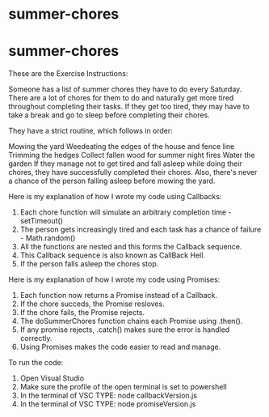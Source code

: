 # summer-chores
# summer-chores
These are the Exercise Instructions:

Someone has a list of summer chores they have to do every Saturday. There are a lot of chores for them to do and naturally get more tired throughout completing their tasks. If they get too tired, they may have to take a break and go to sleep before completing their chores.

They have a strict routine, which follows in order:

Mowing the yard
Weedeating the edges of the house and fence line
Trimming the hedges
Collect fallen wood for summer night fires
Water the garden
If they manage not to get tired and fall asleep while doing their chores, they have successfully completed their chores. Also, there's never a chance of the person falling asleep before mowing the yard.



Here is my explanation of how I wrote my code using Callbacks:
1. Each chore function will simulate an arbitrary completion time - setTimeout()
2. The person gets increasingly tired and each task has a chance of failure - Math.random()
3. All the functions are nested and this forms the Callback sequence.
4. This Callback sequence is also known as CallBack Hell.
5. If the person falls asleep the chores stop.


Here is my explanation of how I wrote my code using Promises:
1. Each function now returns a Promise instead of a Callback.
2. If the chore succeds, the Promise resloves.
3. If the chore fails, the Promise rejects.
4. The doSummerChores function chains each Promise using .then().
5. If any promise rejects, .catch() makes sure the error is handled correctly.
6. Using Promises makes the code easier to read and manage.



To run the code:
1. Open Visual Studio
2. Make sure the profile of the open terminal is set to powershell
3. In the terminal of VSC TYPE: node callbackVersion.js
4. In the terminal of VSC TYPE: node promiseVersion.js
